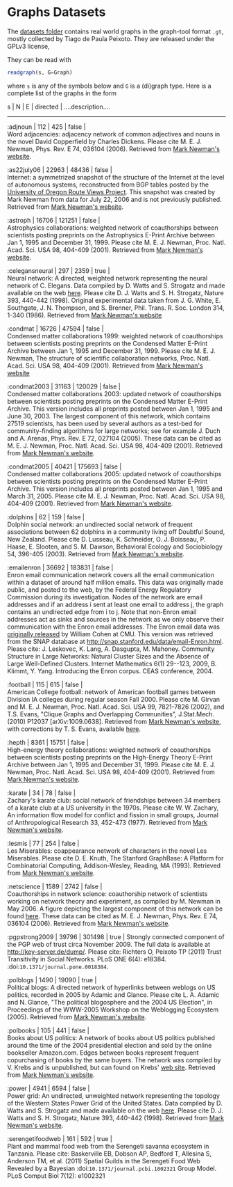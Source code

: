 # Graphs Datasets
The [datasets folder](https://github.com/CarloLucibello/Erdos.jl/tree/master/datasets)
contains real world graphs in the graph-tool format `.gt`, mostly
collected by Tiago de Paula Peixoto. They are released under the GPLv3 license,

They can be read with
```julia
readgraph(s, G=Graph)
```
where `s` is any of the symbols below and `G` is a (di)graph type.
Here is a complete list of the graphs in the form

 s        |      N        |    E         |   directed |
....description....

---------------------------------------------------

:adjnoun        |      112    |      425    |      false |    
 Word adjacencies: adjacency network of common  adjectives and nouns in the novel David Copperfield by Charles Dickens. Please cite M. E. J. Newman, Phys. Rev. E 74, 036104 (2006). Retrieved from [Mark Newman's website](http://www-personal.umich.edu/~mejn/netdata/).

:as22july06     |     22963   |     48436   |     false  |   
Internet: a symmetrized snapshot of the structure of the Internet at the level of autonomous systems, reconstructed from BGP tables posted by the [University of Oregon Route Views Project](http://routeviews.org/). This snapshot was created by Mark Newman from data for July 22, 2006 and is not previously published. Retrieved from [Mark Newman's website]( http://www-personal.umich.edu/~mejn/netdata/).

:astroph        |     16706   |     121251  |     false  |   
Astrophysics collaborations: weighted network of coauthorships between scientists posting preprints on the Astrophysics E-Print Archive between Jan 1, 1995 and December 31, 1999. Please cite M. E. J. Newman, Proc. Natl. Acad. Sci. USA 98, 404-409 (2001). Retrieved from [Mark Newman's website](http://www-personal.umich.edu/~mejn/netdata/).

:celegansneural |      297    |      2359   |      true  |    
Neural network: A directed, weighted network representing the neural network of C. Elegans. Data compiled by D. Watts and S. Strogatz and made available on the web [here](http://cdg.columbia.edu/cdg/datasets). Please cite D. J. Watts and S. H. Strogatz, Nature 393, 440-442 (1998). Original experimental data taken from J. G. White, E. Southgate, J. N. Thompson, and S. Brenner, Phil. Trans. R. Soc. London 314, 1-340 (1986). Retrieved from [Mark Newman's website](http://www-personal.umich.edu/~mejn/netdata/)

:condmat        |     16726   |     47594   |     false  |   
Condensed matter collaborations 1999: weighted network of coauthorships between scientists posting preprints on the Condensed Matter E-Print Archive between Jan 1, 1995 and December 31, 1999. Please cite M. E. J. Newman, The structure of scientific collaboration networks, Proc. Natl. Acad. Sci. USA 98, 404-409 (2001). Retrieved from [Mark Newman's website](http://www-personal.umich.edu/~mejn/netdata/)

:condmat2003    |    31163    |    120029   |    false   |  
Condensed matter collaborations 2003: updated network of coauthorships between scientists posting preprints on the Condensed Matter E-Print Archive. This version includes all preprints posted between Jan 1, 1995 and June 30, 2003. The largest component of this network, which contains 27519 scientists, has been used by several authors as a test-bed for community-finding algorithms for large networks; see for example J. Duch and A. Arenas, Phys. Rev. E 72, 027104 (2005). These data can be cited as M. E. J. Newman, Proc. Natl. Acad. Sci. USA 98, 404-409 (2001). Retrieved from [Mark Newman's website](http://www-personal.umich.edu/~mejn/netdata/).

:condmat2005    |    40421    |    175693   |    false   |  
Condensed matter collaborations 2005: updated network of coauthorships between scientists posting preprints on the Condensed Matter E-Print Archive. This version includes all preprints posted between Jan 1, 1995 and March 31, 2005. Please cite M. E. J. Newman, Proc. Natl. Acad. Sci. USA 98, 404-409 (2001). Retrieved from [Mark Newman's website](http://www-personal.umich.edu/~mejn/netdata/).

:dolphins       |      62     |      159    |      false |   
Dolphin social network: an undirected social network of frequent associations between 62 dolphins in a community living off Doubtful Sound, New Zealand. Please cite D. Lusseau, K. Schneider, O. J. Boisseau, P. Haase, E. Slooten, and S. M. Dawson, Behavioral Ecology and Sociobiology 54, 396-405 (2003). Retrieved from [Mark Newman's website](http://www-personal.umich.edu/~mejn/netdata/).

:emailenron     |     36692   |     183831  |     false  |   
Enron email communication network covers all the email communication within a dataset of around half million emails. This data was originally made public, and posted to the web, by the Federal Energy Regulatory Commission during its investigation. Nodes of the network are email addresses and if an address i sent at least one email to address j, the graph contains an undirected edge from i to j. Note that non-Enron email addresses act as sinks and sources in the network as we only observe their communication with the Enron email addresses. The Enron email data was [originally released]( http://www.cs.cmu.edu/~enron/) by William Cohen at CMU. This version was retrieved from the SNAP database at http://snap.stanford.edu/data/email-Enron.html. Please cite: J. Leskovec, K. Lang, A. Dasgupta, M. Mahoney. Community Structure in Large Networks: Natural Cluster Sizes and the Absence of Large Well-Defined Clusters. Internet Mathematics 6(1) 29--123, 2009,  B. Klimmt, Y. Yang. Introducing the Enron corpus. CEAS conference, 2004.

:football       |      115    |      615    |      false |    
American College football: network of American football games between Division IA colleges during regular season Fall 2000. Please cite M. Girvan and M. E. J. Newman, Proc. Natl. Acad. Sci. USA 99, 7821-7826 (2002), and T.S. Evans, "Clique Graphs and Overlapping Communities", J.Stat.Mech. (2010) P12037 [arXiv:1009.0638]. Retrieved from [Mark Newman's website]( http://www-personal.umich.edu/~mejn/netdata/), with corrections by T. S. Evans, available [here](http://figshare.com/articles/American_College_Football_Network_Files/93179).

:hepth          |     8361    |     15751   |     false  |   
High-energy theory collaborations: weighted network of coauthorships between scientists posting preprints on the High-Energy Theory E-Print Archive between Jan 1, 1995 and December 31, 1999. Please cite M. E. J. Newman, Proc. Natl. Acad. Sci. USA 98, 404-409 (2001). Retrieved from [Mark Newman's website](http://www-personal.umich.edu/~mejn/netdata/).

:karate         |      34     |      78     |      false |    
Zachary's karate club: social network of friendships between 34 members of a karate club at a US university in the 1970s. Please cite W. W. Zachary, An information flow model for conflict and fission in small groups, Journal of Anthropological Research 33, 452-473 (1977). Retrieved from [Mark Newman's website](http://www-personal.umich.edu/~mejn/netdata/).

:lesmis         |      77     |      254    |      false |    
Les Miserables: coappearance network of characters in the novel Les Miserables. Please cite D. E. Knuth, The Stanford GraphBase: A Platform for Combinatorial Computing, Addison-Wesley, Reading, MA (1993). Retrieved from [Mark Newman's website](http://www-personal.umich.edu/~mejn/netdata/).

:netscience     |      1589   |      2742   |      false |    
Coauthorships in network science: coauthorship network of scientists working on network theory and experiment, as compiled by M. Newman in May 2006. A figure depicting the largest component of this network can be found [here](http://www-personal.umich.edu/~mejn/centrality/). These data can be cited as M. E. J. Newman, Phys. Rev. E 74, 036104 (2006). Retrieved from [Mark Newman's website](http://www-personal.umich.edu/~mejn/netdata/).

:pgpstrong2009  |    39796    |    301498   |    true    |
Strongly connected component of the PGP web of trust circa November 2009. The full data is available at http://key-server.de/dump/. Please cite: Richters O, Peixoto TP (2011) Trust Transitivity in Social Networks. PLoS ONE 6(4): e18384. :doi:`10.1371/journal.pone.0018384`.

:polblogs       |      1490   |      19090  |      true  |    
Political blogs: A directed network of hyperlinks between weblogs on US politics, recorded in 2005 by Adamic and Glance. Please cite L. A. Adamic and N. Glance, "The political blogosphere and the 2004 US Election", in Proceedings of the WWW-2005 Workshop on the Weblogging Ecosystem (2005). Retrieved from [Mark Newman's website](http://www-personal.umich.edu/~mejn/netdata/).

:polbooks       |      105    |      441    |      false |    
Books about US politics: A network of books about US politics published around the time of the 2004 presidential election and sold by the online bookseller Amazon.com. Edges between books represent frequent copurchasing of books by the same buyers. The network was compiled by V. Krebs and is unpublished, but can found on Krebs' [web site](http://www.orgnet.com/). Retrieved from [Mark Newman's website](http://www-personal.umich.edu/~mejn/netdata/).

:power          |      4941   |      6594   |      false |   
 Power grid: An undirected, unweighted network representing the topology of the Western States Power Grid of the United States. Data compiled by D. Watts and S. Strogatz and made available on the web [here](http://cdg.columbia.edu/cdg/datasets). Please cite D. J. Watts and S. H. Strogatz, Nature 393, 440-442 (1998). Retrieved from [Mark Newman's website](http://www-personal.umich.edu/~mejn/netdata/).

:serengetifoodweb |   161     |     592     |     true   |   
Plant and mammal food web from the Serengeti savanna ecosystem in Tanzania. Please cite: Baskerville EB, Dobson AP, Bedford T, Allesina S, Anderson TM, et al. (2011) Spatial Guilds in the Serengeti Food Web Revealed by a Bayesian :doi:`10.1371/journal.pcbi.1002321` Group Model. PLoS Comput Biol 7(12): e1002321
